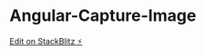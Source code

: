# Angular-Capture-Image

[Edit on StackBlitz ⚡️](https://stackblitz.com/edit/stackblitz-starters-oterqo)
